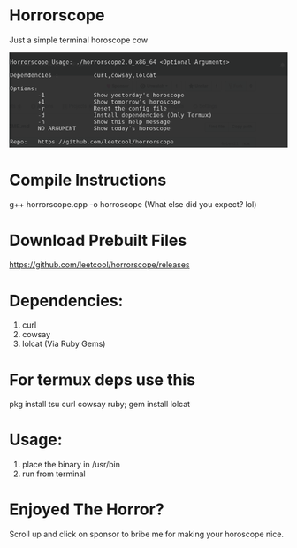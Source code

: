 # Horrorscope
Just a simple terminal horoscope cow

![alt Horrorscope](https://raw.githubusercontent.com/leetcool/horrorscope/master/horroscope.png)

# Compile Instructions
g++ horrorscope.cpp -o horroscope (What else did you expect? lol)

# Download Prebuilt Files
https://github.com/leetcool/horrorscope/releases

# Dependencies:
1. curl
2. cowsay
3. lolcat (Via Ruby Gems)

# For termux deps use this
pkg install tsu curl cowsay ruby; gem install lolcat

# Usage:
1. place the binary in /usr/bin
2. run from terminal

# Enjoyed The Horror?
Scroll up and click on sponsor to bribe me for making your horoscope nice.
